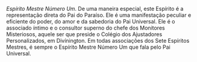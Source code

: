 ﻿<I>Espírito Mestre Número Um</I>. De uma maneira especial, este Espírito é a representação direta do Pai do Paraíso. Ele é uma manifestação peculiar e eficiente do poder, do amor e da sabedoria do Pai Universal. Ele é o associado íntimo e o consultor superno do chefe dos Monitores Misteriosos, aquele ser que preside o Colégio dos Ajustadores Personalizados, em Divínington. Em todas associações dos Sete Espíritos Mestres, é sempre o Espírito Mestre Número Um que fala pelo Pai Universal.
